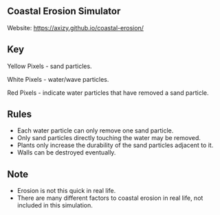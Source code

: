 Coastal Erosion Simulator
---

Website: https://axizy.github.io/coastal-erosion/


## Key

Yellow Pixels - sand particles.

White Pixels - water/wave particles.

Red Pixels - indicate water particles that have removed a sand particle.

## Rules

- Each water particle can only remove one sand particle.
- Only sand particles directly touching the water may be removed.
- Plants only increase the durability of the sand particles adjacent to it.
- Walls can be destroyed eventually.

## Note

- Erosion is not this quick in real life.
- There are many different factors to coastal erosion in real life, not included in this simulation.
